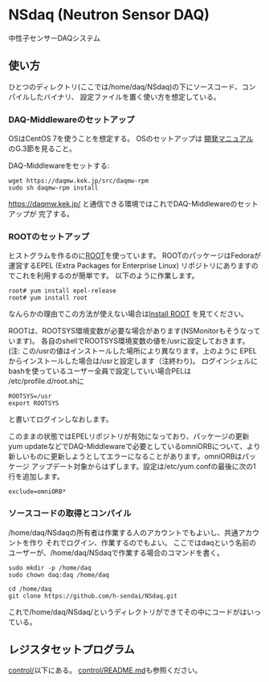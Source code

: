 # NSdaq (Neutron Sensor DAQ)

中性子センサーDAQシステム

## 使い方

ひとつのディレクトリ(ここでは/home/daq/NSdaq)の下にソースコード、コンパイルしたバイナリ、
設定ファイルを置く使い方を想定している。

### DAQ-Middlewareのセットアップ

OSはCentOS 7を使うことを想定する。
OSのセットアップは [開発マニュアル](https://daqmw.kek.jp/docs/DAQ-Middleware-1.4.4-DevManual.pdf)
のG.3節を見ること。

DAQ-Middlewareをセットする:

```
wget https://daqmw.kek.jp/src/daqmw-rpm
sudo sh daqmw-rpm install
```

https://daqmw.kek.jp/ と通信できる環境ではこれでDAQ-Middlewareのセットアップが
完了する。

### ROOTのセットアップ

ヒストグラムを作るのに[ROOT](https://root.cern/)を使っています。
ROOTのパッケージはFedoraが運営するEPEL (Extra Packages for Enterprise Linux)
リポジトリにありますのでこれを利用するのが簡単です。
以下のように作業します。
```
root# yum install epel-release
root# yum install root
```
なんらかの理由でこの方法が使えない場合は[Install ROOT](https://root.cern/install/)
を見てください。

ROOTは、ROOTSYS環境変数が必要な場合があります(NSMonitorもそうなっています)。
各自のshellでROOTSYS環境変数の値を/usrに設定しておきます。
(注: この/usrの値はインストールした場所により異なります。上のように
EPELからインストールした場合は/usrと設定します（注終わり)。
ログインシェルにbashを使っているユーザー全員で設定していい場合PELは
/etc/profile.d/root.shに

```
ROOTSYS=/usr
export ROOTSYS
```

と書いてログインしなおします。

このままの状態ではEPELリポジトリが有効になっており、パッケージの更新
yum updateなどでDAQ-Middlewareで必要としているomniORBについて、より
新しいものに更新しようとしてエラーになることがあります。omniORBはパッケージ
アップデート対象からはずします。設定は/etc/yum.confの最後に次の1行を追加します。
```
exclude=omniORB*
```

### ソースコードの取得とコンパイル

/home/daq/NSdaqの所有者は作業する人のアカウントでもよいし、共通アカウントを作り
それでログイン、作業するのでもよい。
ここではdaqという名前のユーザーが、/home/daq/NSdaqで作業する場合のコマンドを書く。

```
sudo mkdir -p /home/daq
sudo chown daq:daq /home/daq

cd /home/daq
git clone https://github.com/h-sendai/NSdaq.git
```

これで/home/daq/NSdaq/というディレクトリができてその中にコードがはいっている。

## レジスタセットプログラム

[control/](control/)以下にある。
[control/README.md](control/README.md)も参照ください。

